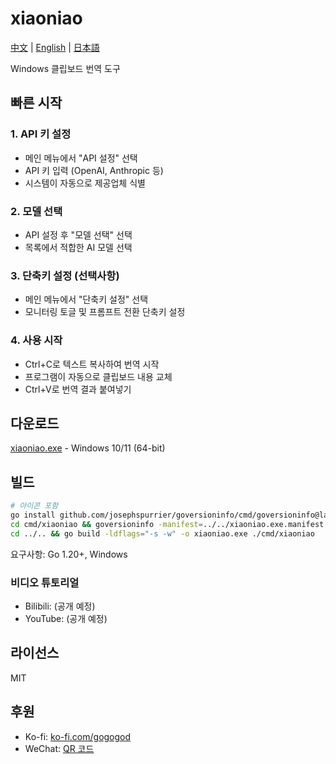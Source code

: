 # xiaoniao

[中文](README.md) | [English](README_EN.md) | [日本語](README_JP.md)

Windows 클립보드 번역 도구

## 빠른 시작

### 1. API 키 설정
- 메인 메뉴에서 "API 설정" 선택
- API 키 입력 (OpenAI, Anthropic 등)
- 시스템이 자동으로 제공업체 식별

### 2. 모델 선택
- API 설정 후 "모델 선택" 선택
- 목록에서 적합한 AI 모델 선택

### 3. 단축키 설정 (선택사항)
- 메인 메뉴에서 "단축키 설정" 선택
- 모니터링 토글 및 프롬프트 전환 단축키 설정

### 4. 사용 시작
- Ctrl+C로 텍스트 복사하여 번역 시작
- 프로그램이 자동으로 클립보드 내용 교체
- Ctrl+V로 번역 결과 붙여넣기

## 다운로드

[xiaoniao.exe](https://github.com/kaminoguo/xiaoniao/releases/latest) - Windows 10/11 (64-bit)


## 빌드

```bash
# 아이콘 포함
go install github.com/josephspurrier/goversioninfo/cmd/goversioninfo@latest
cd cmd/xiaoniao && goversioninfo -manifest=../../xiaoniao.exe.manifest -icon=../../assets/icon.ico ../../versioninfo.json
cd ../.. && go build -ldflags="-s -w" -o xiaoniao.exe ./cmd/xiaoniao
```

요구사항: Go 1.20+, Windows

### 비디오 튜토리얼

- Bilibili: (공개 예정)
- YouTube: (공개 예정)

## 라이선스

MIT

## 후원

- Ko-fi: [ko-fi.com/gogogod](https://ko-fi.com/gogogod)
- WeChat: [QR 코드](assets/wechat-pay.jpg)